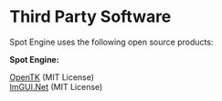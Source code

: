 # Third Party Software

Spot Engine uses the following open source products:

<strong>Spot Engine:</strong>

<a href="https://github.com/opentk/opentk">OpenTK</a> (MIT License)<br>
<a href="https://github.com/ImGuiNET/ImGui.NET">ImGUI.Net</a> (MIT License)<br>